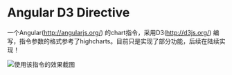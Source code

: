 Angular D3 Directive
============================

一个Angular(http://angularjs.org/)
的chart指令，采用D3(http://d3js.org/)
编写，指令参数的格式参考了highcharts。目前只是实现了部分功能，后续在陆续实现！

![使用该指令的效果截图](https://github.com/nisejay/ng-d3/blob/master/demo_d3.jpg "Using angular d3 directive")